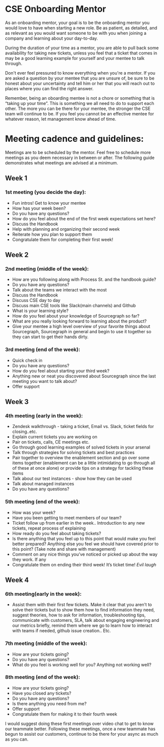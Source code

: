# CSE Onboarding Mentor

As an onboarding mentor, your goal is to be the onboarding mentor you would love to have when starting a new role.
Be as patient, as detailed, and as relevant as you would want someone to be with you when joining a company and learning about your day-to-day.

During the duration of your time as a mentor, you are able to pull back some availability for taking new tickets, unless you feel that a ticket that comes in may be a good learning example for yourself and your mentee to talk through.

Don't ever feel pressured to know everything when you're a mentor. If you are asked a question by your mentee that you are unsure of, be sure to be honest about your uncertainty and tell him or her that you will reach out to places where you can find the right answer.

Remember, being an oboarding mentee is not a chore or something that is “taking up your time”. This is something we all need to do to support each other. The more you can be there for your mentee, the stronger the CSE team will continue to be. If you feel you cannot be an effective mentee for whatever reason, let management know ahead of time.

# Meeting cadence and guidelines:

Meetings are to be scheduled by the mentor. Feel free to schedule more meetings as you deem necessary in between or after. The following guide demonstrates what meetings are advised at a minimum.

## Week 1

### 1st meeting (you decide the day):

- Fun intros! Get to know your mentee
- How has your week been?
- Do you have any questions?
- How do you feel about the end of the first week expectations set here?
- Discuss the Handbook
- Help with planning and organizing their second week
- Reiterate how you plan to support them
- Congratulate them for completing their first week!

## Week 2

### 2nd meeting (middle of the week):

- How are you following along with Process St. and the handbook guide?
- Do you have any questions?
- Talk about the teams we interact with the most
- Discuss the Handbook
- Discuss CSE day to day
- Discuss main CSE tools like Slack(main channels) and Github
- What is your learning style?
- How do you feel about your knowledge of Sourcegraph so far?
- What are you really looking forward to learning about the product?
- Give your mentee a high level overview of your favorite things about Sourcegraph, Sourcegraph in general and begin to use it together so they can start to get their hands dirty.

### 3rd meeting (end of the week):

- Quick check in
- Do you have any questions?
- How do you feel about starting your third week?
- Anything new or neat you discovered about Sourcegraph since the last meeting you want to talk about?
- Offer support

## Week 3

### 4th meeting (early in the week):

- Zendesk walkthrough - taking a ticket, Email vs. Slack, ticket fields for closing..etc.
- Explain current tickets you are working on
- Pair on tickets, calls, CE meetings etc.
- Go through good learning examples of solved tickets in your arsenal
- Talk through strategies for solving tickets and best practices
- Pair together to overview the enablement section and go over some items together (enablement can be a little intimidating to go through all of these at once alone) or provide tips on a strategy for tackling these items
- Talk about our test instances - show how they can be used
- Talk about managed instances
- Do you have any questions?

### 5th meeting (end of the week):

- How was your week?
- Have you been getting to meet members of our team?
- Ticket follow up from earlier in the week.. Introduction to any new tickets, repeat process of explaining
- How ready do you feel about taking tickets?
- Is there anything that you feel up to this point that would make you feel better prepared? Anything else you feel we should have covered prior to this point? (Take note and share with management)
- Comment on any nice things you’ve noticed or picked up about the way they work. If any
- Congratulate them on ending their third week! It’s ticket time! _Evil laugh_

## Week 4

### 6th meeting(early in the week):

- Assist them with their first few tickets. Make it clear that you aren’t to solve their tickets but to show them how to find information they need, suggest theories, how to ask for information, troubleshooting tips, communicate with customers, SLA, talk about engaging engineering and our metrics briefly, remind them where we go to learn how to interact with teams if needed, github issue creation.. Etc.

### 7th meeting (middle of the week):

- How are your tickets going?
- Do you have any questions?
- What do you feel is working well for you? Anything not working well?

### 8th meeting (end of the week):

- How are your tickets going?
- Have you closed any tickets?
- Do you have any questions?
- Is there anything you need from me?
- Offer support
- Congratulate them for making it to their fourth week

I would suggest doing these first meetings over video chat to get to know our teammate better. Following these meetings, once a new teammate has begun to assist our customers, continue to be there for your async as much as you can.
